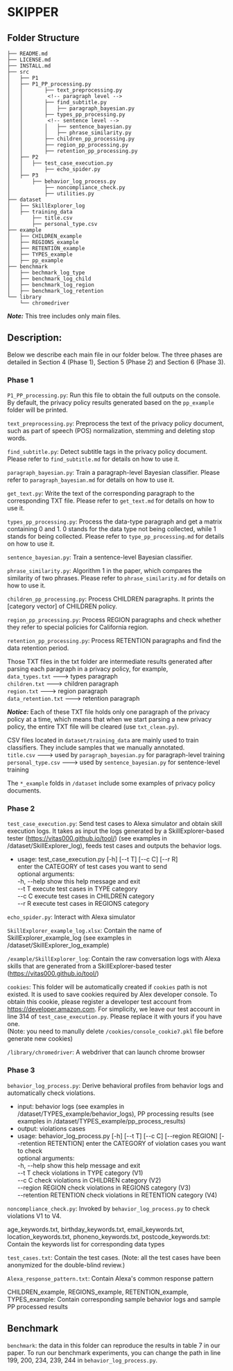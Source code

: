 # SKIPPER
## Folder Structure

```
├── README.md
├── LICENSE.md
├── INSTALL.md
├── src
│   ├── P1
│   ├── P1_PP_processing.py
│   │       ├── text_preprocessing.py  
│   │        <!-- paragraph level -->
│   │       ├── find_subtitle.py
│   │       │ 	├── paragraph_bayesian.py
│   │       ├── types_pp_processing.py
│   │        <!-- sentence level -->
│   │       │   ├── sentence_bayesian.py
│   │       │   ├── phrase_similarity.py
│   │       ├── children_pp_processing.py
│   │       ├── region_pp_processing.py
│   │       ├── retention_pp_processing.py
│   ├── P2
│   │	├── test_case_execution.py
│   │       ├── echo_spider.py
│   ├── P3
│       ├── behavior_log_process.py
│           ├── noncompliance_check.py
│           ├── utilities.py
├── dataset
│	├── SkillExplorer_log
│	├── training_data
│	    ├── title.csv
│	    ├── personal_type.csv
├── example
│   ├── CHILDREN_example
│   ├── REGIONS_example
│   ├── RETENTION_example
│   ├── TYPES_example
│   ├── pp_example
├── benchmark
│   ├── bechmark_log_type
│   ├── benchmark_log_child
│   ├── benchmark_log_region
│   ├── benchmark_log_retention
└── library
    └── chromedriver

```
***Note:*** This tree includes only main files. 

## Description:

Below we describe each main file in our folder below. The three phases are detailed in Section 4 (Phase 1), Section 5 (Phase 2) and Section 6 (Phase 3). 

### Phase 1 

```P1_PP_processing.py```: Run this file to obtain the full outputs on the console. By default, the privacy policy results generated based on the ```pp_example``` folder will be printed. 

<!-- paragraph_level: Steps to process the privacy policy in paragraphs -->
```text_preprocessing.py```: Preprocess the text of the privacy policy document, such as part of speech (POS) normalization, stemming and deleting stop words.

```find_subtitle.py```: Detect subtitle tags in the privacy policy document. Please refer to ```find_subtitle.md``` for details on how to use it.

```paragraph_bayesian.py```: Train a paragraph-level Bayesian classifier. Please refer to ```paragraph_bayesian.md``` for details on how to use it.

```get_text.py```: Write the text of the corresponding paragraph to the corresponding TXT file. Please refer to ```get_text.md``` for details on how to use it.

```types_pp_processing.py```: Process the data-type paragraph and get a matrix containing 0 and 1. 0 stands for the data type not being collected, while 1 stands for being collected. Please refer to ```type_pp_processing.md``` for details on how to use it.

<!-- sentence_level:Steps to process the privacy policy in sentence -->
```sentence_bayesian.py```: Train a sentence-level Bayesian classifier.

```phrase_similarity.py```: Algorithm 1 in the paper, which compares the similarity of two phrases. Please refer to ```phrase_similarity.md``` for details on how to use it.

<!-- processing of other paragraphs (children, region, retention) -->
```children_pp_processing.py```: Process CHILDREN paragraphs. It prints the [category vector] of CHILDREN policy.

```region_pp_processing.py```: Process REGION paragraphs and check whether they refer to special policies for California region.

```retention_pp_processing.py```: Process RETENTION paragraphs and find the data retention period.

<!-- txt file description -->
Those TXT files in the txt folder are intermediate results generated after parsing each paragraph in a privacy policy, for example,   
```data_types.txt``` ---> types paragraph  
```children.txt``` ---> children paragraph  
```region.txt``` ---> region paragraph  
```data_retention.txt``` ---> retention paragraph  

***Notice:*** Each of these TXT file holds only one paragraph of the privacy policy at a time, which means that when we start parsing a new privacy policy, the entire TXT file will be cleared (use ```txt_clean.py```).

<!-- csv file description -->
CSV files located in ```dataset/training_data``` are mainly used to train classifiers. They include samples that we manually annotated.   
```title.csv``` ---> used by ```paragraph_bayesian.py``` for paragraph-level training  
```personal_type.csv``` ---> used by ```sentence_bayesian.py``` for sentence-level training  

<!-- pp_example -->
The ```*_example``` folds in ```/dataset``` include some examples of privacy policy documents.  


### Phase 2

```test_case_execution.py```: Send test cases to Alexa simulator and obtain skill execution logs. It takes as input the logs generated by a SkillExplorer-based tester (https://vitas000.github.io/tool/) (see examples in /dataset/SkillExplorer_log), 
feeds test cases and outputs the behavior logs. 

* usage: test_case_execution.py [-h] [--t T] [--c C] [--r R]  
	enter the CATEGORY of test cases you want to send  
    optional arguments:  
        -h, --help  show this help message and exit  
        --t T       execute test cases in TYPE category  
        --c C       execute test cases in CHILDREN category  
        --r R       execute test cases in REGIONS category  

```echo_spider.py```: Interact with Alexa simulator

```SkillExplorer_example_log.xlsx```: Contain the name of SkillExplorer_example_log (see examples in /dataset/SkillExplorer_log_example)

```/example/SkillExplorer_log```: Contain the raw conversation logs with Alexa skills that are generated from a SkillExplorer-based tester (https://vitas000.github.io/tool/)

```cookies```: This folder will be automatically created if ```cookies``` path is not existed. It is used to save cookies required by Alex developer console. To obtain this cookie, please register a developer test account from https://developer.amazon.com. For simplicity, we leave our test account in line 314 of ```test_case_execution.py```. Please replace it with yours if you have one.   
(Note: you need to manully delete ```/cookies/console_cookie7.pkl``` file before generate new cookies)

```/library/chromedriver```: A webdriver that can launch chrome browser

### Phase 3 

```behavior_log_process.py```: Derive behavioral profiles from behavior logs and automatically check violations. 
* input: behavior logs (see examples in /dataset/TYPES_example/behavior_logs), PP processing results (see examples in /dataset/TYPES_example/pp_process_results)
* output: violations cases
* usage: behavior_log_process.py [-h] [--t T] [--c C] [--region REGION] [--retention RETENTION]
	enter the CATEGORY of violation cases you want to check  
	optional arguments:  
        -h, --help            show this help message and exit  
        --t T                 check violations in TYPE category (V1)  
        --c C                 check violations in CHILDREN category (V2)  
        --region REGION       check violations in REGIONS category (V3)  
        --retention RETENTION   check violations in RETENTION category (V4)  

```noncompliance_check.py```: Invoked by ```behavior_log_process.py``` to check violations V1 to V4. 

age_keywords.txt, birthday_keywords.txt, email_keywords.txt, location_keywords.txt, phoneno_keywords.txt, postcode_keywords.txt: Contain the keywords list for corresponding data types

```test_cases.txt```: Contain the test cases.
(Note: all the test cases have been anonymized for the double-blind review.)

```Alexa_response_pattern.txt```: Contain Alexa's common response pattern

CHILDREN_example,
REGIONS_example,
RETENTION_example, 
TYPES_example: Contain corresponding sample behavior logs and sample PP processed results

## Benchmark 
```benchmark```: the data in this folder can reproduce the results in table 7 in our paper.
To run our benchmark experiments, you can change the path in line 199, 200, 234, 239, 244 in ```behavior_log_process.py```.
